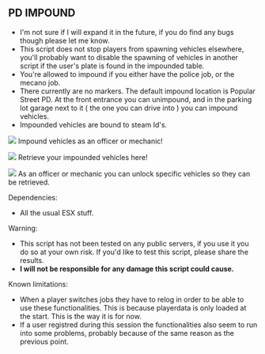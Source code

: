 ## PD IMPOUND

* I'm not sure if I will expand it in the future, if you do find any bugs though please let me know.
* This script does not stop players from spawning vehicles elsewhere, you'll probably want to disable the spawning of vehicles in another script if the user's plate is found in the impounded table.
* You're allowed to impound if you either have the police job, or the mecano job.
* There currently are no markers. The default impound location is Popular Street PD. At the front entrance you can unimpound, and in the parking lot garage next to it ( the one you can drive into ) you can impound vehicles.
* Impounded vehicles are bound to steam Id's.


![](https://i.imgur.com/kPUE6CA.jpg)
Impound vehicles as an officer or mechanic!

![](https://i.imgur.com/4QSzi3j.jpg)
Retrieve your impounded vehicles here!

![](https://i.imgur.com/If6hFWr.jpg)
As an officer or mechanic you can unlock specific vehicles so they can be retrieved.


Dependencies:
- All the usual ESX stuff.

Warning:
- This script has not been tested on any public servers, if you use it you do so at your own risk. If you'd like to test this script, please share the results.
- **I will not be responsible for any damage this script could cause.**

Known limitations:
- When a player switches jobs they have to relog in order to be able to use these functionalities. This is because playerdata is only loaded at the start. This is the way it is for now.
- If a user registred during this session the functionalities also seem to run into some problems, probably because of the same reason as the previous point.

